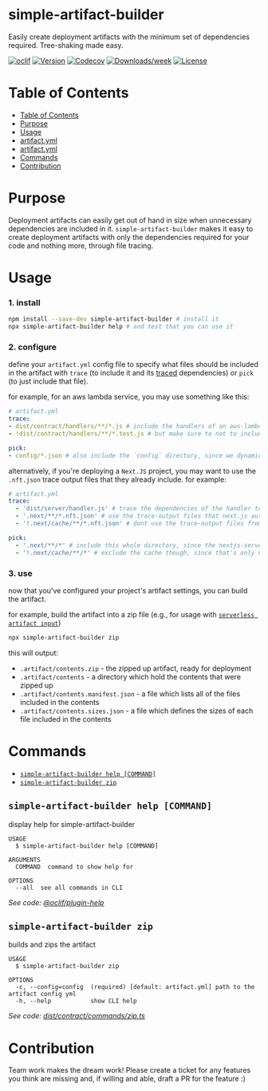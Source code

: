 simple-artifact-builder
==============

Easily create deployment artifacts with the minimum set of dependencies required. Tree-shaking made easy.

[![oclif](https://img.shields.io/badge/cli-oclif-brightgreen.svg)](https://oclif.io)
[![Version](https://img.shields.io/npm/v/simple-artifact-builder.svg)](https://npmjs.org/package/simple-artifact-builder)
[![Codecov](https://codecov.io/gh/uladkasach/simple-artifact-builder/branch/master/graph/badge.svg)](https://codecov.io/gh/uladkasach/simple-artifact-builder)
[![Downloads/week](https://img.shields.io/npm/dw/simple-artifact-builder.svg)](https://npmjs.org/package/simple-artifact-builder)
[![License](https://img.shields.io/npm/l/simple-artifact-builder.svg)](https://github.com/uladkasach/simple-artifact-builder/blob/master/package.json)

# Table of Contents
<!-- toc -->
* [Table of Contents](#table-of-contents)
* [Purpose](#purpose)
* [Usage](#usage)
* [artifact.yml](#artifactyml)
* [artifact.yml](#artifactyml-1)
* [Commands](#commands)
* [Contribution](#contribution)
<!-- tocstop -->

# Purpose

Deployment artifacts can easily get out of hand in size when unnecessary dependencies are included in it. `simple-artifact-builder` makes it easy to create deployment artifacts with only the dependencies required for your code and nothing more, through file tracing.

# Usage

### 1. install

```sh
npm install --save-dev simple-artifact-builder # install it
npx simple-artifact-builder help # and test that you can use it
```

### 2. configure

define your `artifact.yml` config file to specify what files should be included in the artifact with `trace` (to include it and its [traced](https://github.com/vercel/nft) dependencies) or `pick` (to just include that file).

for example, for an aws lambda service, you may use something like this:
```yml
# artifact.yml
trace:
- dist/contract/handlers/**/*.js # include the handlers of an aws-lambda
- !dist/contract/handlers/**/*.test.js # but make sure to not to include any test files

pick:
- config/*.json # also include the `config` directory, since we dynamically import it
```

alternatively, if you're deploying a `Next.JS` project, you may want to use the `.nft.json` trace output files that they already include. for example:
```yml
# artifact.yml
trace:
  - 'dist/server/handler.js' # trace the dependencies of the handler to include the handler and all the code it depends on
  - '.next/**/*.nft.json' # use the trace-output files that next.js automatically generates to include all of the dependencies of the .next server
  - '!.next/cache/**/*.nft.json' # dont use the trace-output files from the .next/cache dir though, as they're not actually defined correctly nor needed

pick:
  - '.next/**/*' # include this whole directory, since the nextjs-server-side-rendering server uses its contents through dynamic imports
  - '!.next/cache/**/*' # exclude the cache though, since that's only needed while compiling and is very large/heavy
```

### 3. use

now that you've configured your project's artifact settings, you can build the artifact.

for example, build the artifact into a zip file (e.g., for usage with [`serverless artifact input`](https://www.serverless.com/framework/docs/providers/aws/guide/packaging#artifact))
```sh
npx simple-artifact-builder zip
```

this will output:
- `.artifact/contents.zip` - the zipped up artifact, ready for deployment
- `.artifact/contents` - a directory which hold the contents that were zipped up
- `.artifact/contents.manifest.json` - a file which lists all of the files included in the contents
- `.artifact/contents.sizes.json` - a file which defines the sizes of each file included in the contents

# Commands
<!-- commands -->
* [`simple-artifact-builder help [COMMAND]`](#simple-artifact-builder-help-command)
* [`simple-artifact-builder zip`](#simple-artifact-builder-zip)

## `simple-artifact-builder help [COMMAND]`

display help for simple-artifact-builder

```
USAGE
  $ simple-artifact-builder help [COMMAND]

ARGUMENTS
  COMMAND  command to show help for

OPTIONS
  --all  see all commands in CLI
```

_See code: [@oclif/plugin-help](https://github.com/oclif/plugin-help/blob/v3.1.0/src/commands/help.ts)_

## `simple-artifact-builder zip`

builds and zips the artifact

```
USAGE
  $ simple-artifact-builder zip

OPTIONS
  -c, --config=config  (required) [default: artifact.yml] path to the artifact config yml
  -h, --help           show CLI help
```

_See code: [dist/contract/commands/zip.ts](https://github.com/uladkasach/simple-artifact-builder/blob/v0.0.1/dist/contract/commands/zip.ts)_
<!-- commandsstop -->

# Contribution

Team work makes the dream work! Please create a ticket for any features you think are missing and, if willing and able, draft a PR for the feature :)
